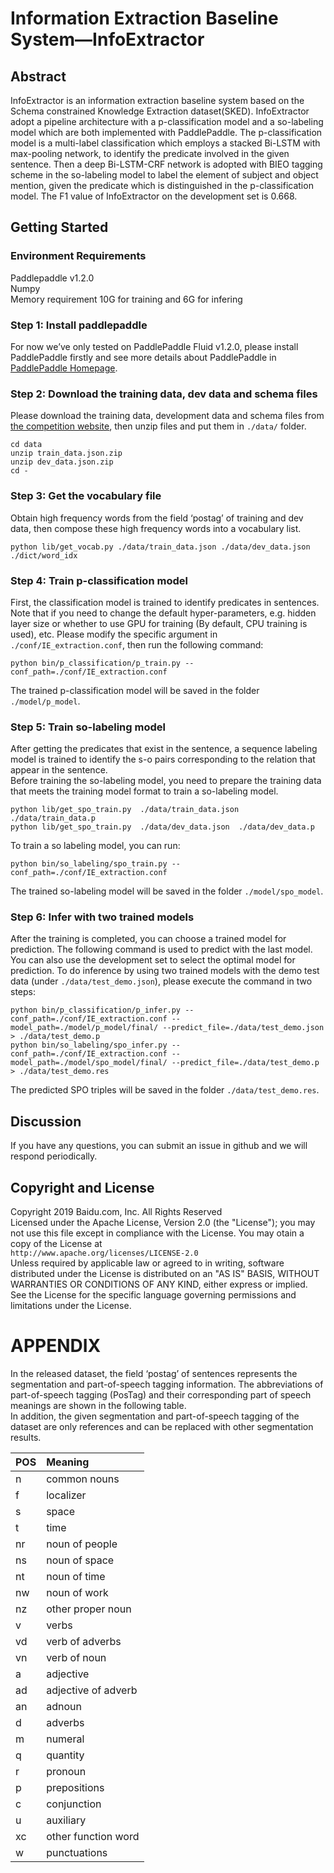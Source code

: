 # Information Extraction Baseline System—InfoExtractor
## Abstract
InfoExtractor is an information extraction baseline system based on the Schema constrained Knowledge Extraction dataset(SKED). InfoExtractor adopt a pipeline architecture with a p-classification model and a so-labeling model which are both implemented with PaddlePaddle. The p-classification model is a multi-label classification which employs a stacked Bi-LSTM with max-pooling network, to identify the predicate involved in the given sentence. Then a deep Bi-LSTM-CRF network is adopted with BIEO tagging scheme in the so-labeling model to label the element of subject and object mention, given the predicate which is distinguished in the p-classification model. The F1 value of InfoExtractor on the development set is 0.668.

## Getting Started
### Environment Requirements
Paddlepaddle v1.2.0 </br>
Numpy </br>
Memory requirement 10G for training and 6G for infering

### Step 1: Install paddlepaddle
For now we’ve only tested on PaddlePaddle Fluid v1.2.0, please install PaddlePaddle firstly and see more details about PaddlePaddle in [PaddlePaddle Homepage](http://www.paddlepaddle.org/).

### Step 2: Download the training data, dev data and schema files
Please download the training data, development data and schema files from [the competition website](http://lic2019.ccf.org.cn/kg), then unzip files and put them in ```./data/``` folder.
```
cd data
unzip train_data.json.zip 
unzip dev_data.json.zip
cd -
```
### Step 3: Get the vocabulary file
Obtain high frequency words from the field ‘postag’ of training and dev data, then compose these high frequency words into a vocabulary list.
```
python lib/get_vocab.py ./data/train_data.json ./data/dev_data.json ./dict/word_idx
```
### Step 4: Train p-classification model
First, the classification model is trained to identify predicates in sentences. Note that if you need to change the default hyper-parameters, e.g. hidden layer size or whether to use GPU for training (By default, CPU training is used), etc. Please modify the specific argument in ```./conf/IE_extraction.conf```, then run the following command:
```
python bin/p_classification/p_train.py --conf_path=./conf/IE_extraction.conf
```
The trained p-classification model will be saved in the folder ```./model/p_model```.
### Step 5: Train so-labeling model
After getting the predicates that exist in the sentence, a sequence labeling model is trained to identify the s-o pairs corresponding to the relation that appear in the sentence. </br>
Before training the so-labeling model, you need to prepare the training data that meets the training model format to train a so-labeling model.
```
python lib/get_spo_train.py  ./data/train_data.json  ./data/train_data.p
python lib/get_spo_train.py  ./data/dev_data.json  ./data/dev_data.p
```
To train a so labeling model, you can run:
```
python bin/so_labeling/spo_train.py --conf_path=./conf/IE_extraction.conf
```
The trained so-labeling model will be saved in the folder ```./model/spo_model```.

### Step 6: Infer with two trained models
After the training is completed, you can choose a trained model for prediction. The following command is used to predict with the last model. You can also use the development set to select the optimal model for prediction. To do inference by using two trained models with the demo test data (under ```./data/test_demo.json```), please execute the command in two steps:
```
python bin/p_classification/p_infer.py --conf_path=./conf/IE_extraction.conf --model_path=./model/p_model/final/ --predict_file=./data/test_demo.json > ./data/test_demo.p
python bin/so_labeling/spo_infer.py --conf_path=./conf/IE_extraction.conf --model_path=./model/spo_model/final/ --predict_file=./data/test_demo.p > ./data/test_demo.res
```
The predicted SPO triples will be saved in the folder ```./data/test_demo.res```.

## Discussion
If you have any questions, you can submit an issue in github and we will respond periodically. </br>


## Copyright and License
Copyright 2019 Baidu.com, Inc. All Rights Reserved </br>
Licensed under the Apache License, Version 2.0 (the "License"); you may not use this file except in compliance with the License. You may otain a copy of the License at </br>
```http://www.apache.org/licenses/LICENSE-2.0``` </br>
Unless required by applicable law or agreed to in writing, software distributed under the License is distributed on an "AS IS" BASIS, WITHOUT WARRANTIES OR CONDITIONS OF ANY KIND, either express or implied. See the License for the specific language governing permissions and limitations under the License.

# APPENDIX
In the released dataset, the field ‘postag’ of sentences represents the segmentation and part-of-speech tagging information. The abbreviations of part-of-speech tagging (PosTag) and their corresponding part of speech meanings are shown in the following table. </br>
In addition, the given segmentation and part-of-speech tagging of the dataset are only references and can be replaced with other segmentation results.</br>

|POS| Meaning |
|:---|:---|
| n |common nouns|
| f | localizer |
| s | space |
| t | time|
| nr | noun of people|
| ns | noun of space|
| nt | noun of time|
| nw | noun of work|
| nz | other proper noun|
| v | verbs |
| vd | verb of adverbs|
| vn |verb of noun|
| a | adjective |
| ad | adjective of adverb|
| an | adnoun |
| d | adverbs |
| m | numeral |
| q | quantity|
| r | pronoun |
| p | prepositions |
| c | conjunction |
| u | auxiliary |
| xc | other function word |
| w | punctuations |
